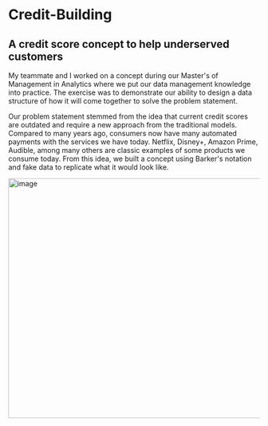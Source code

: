 # Credit-Building
## A credit score concept to help underserved customers

My teammate and I worked on a concept during our Master's of Management in Analytics where we put our data management knowledge into practice. 
The exercise was to demonstrate our ability to design a data structure of how it will come together to solve the problem statement. 

Our problem statement stemmed from the idea that current credit scores are outdated and require a new approach from the traditional models. 
Compared to many years ago, consumers now have many automated payments with the services we have today. Netflix, Disney+, Amazon Prime, Audible, among many others are classic examples of some products we consume today. 
From this idea, we built a concept using Barker's notation and fake data to replicate what it would look like.

<img width="739" height="482" alt="image" src="https://github.com/user-attachments/assets/a46b1a69-61d1-4a71-adee-115a009727dd" />
